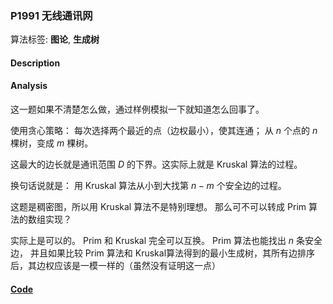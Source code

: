 
### P1991 无线通讯网

算法标签: **图论**, **生成树**

#### Description


#### Analysis

这一题如果不清楚怎么做，通过样例模拟一下就知道怎么回事了。

使用贪心策略： 每次选择两个最近的点（边权最小），使其连通； 从 $n$ 个点的 $n$ 棵树，变成 $m$ 棵树。

这最大的边长就是通讯范围 $D$ 的下界。这实际上就是 Kruskal 算法的过程。 

换句话说就是： 用 Kruskal 算法从小到大找第 $n - m$ 个安全边的过程。

这题是稠密图，所以用 Kruskal 算法不是特别理想。 那么可不可以转成 Prim 算法的数组实现？

实际上是可以的。 Prim 和 Kruskal 完全可以互换。 Prim 算法也能找出 $n$ 条安全边， 并且如果比较 Prim 算法和 Kruskal算法得到的最小生成树，其所有边排序后，其边权应该是一模一样的（虽然没有证明这一点）




#### [Code](../../cpp/19/p1991.cpp)


